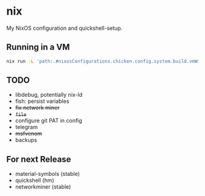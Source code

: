 # nix

My NixOS configuration and quickshell-setup.

## Running in a VM
```bash
nix run -L 'path:.#nixosConfigurations.chicken.config.system.build.vmWithDisko'
```

## TODO
- libdebug, potentially nix-ld
- fish: persist variables
- ~~fix network miner~~
- ~~`file`~~
- configure git PAT in config
- telegram
- ~~msfvenom~~
- backups


## For next Release
- material-symbols (stable)
- quickshell (hm)
- networkminer (stable)
